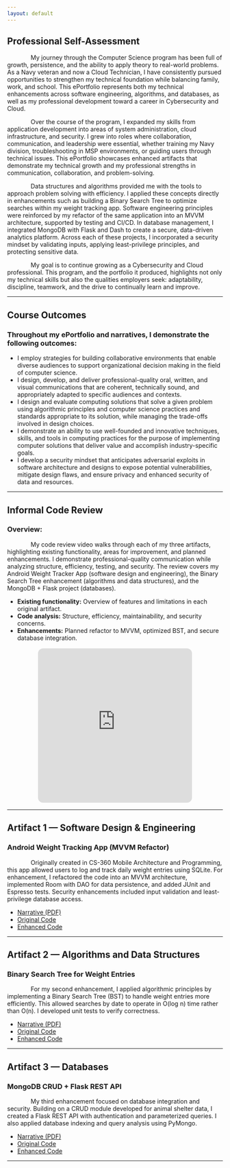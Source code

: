 ```yaml
---
layout: default
---
```


## **Professional Self-Assessment**

<p style="text-indent: 55px;">
My journey through the Computer Science program has been full of growth, persistence, and the ability to apply theory to real-world problems. As a Navy veteran and now a Cloud Technician, I have consistently pursued opportunities to strengthen my technical foundation while balancing family, work, and school. This ePortfolio represents both my technical enhancements across software engineering, algorithms, and databases, as well as my professional development toward a career in Cybersecurity and Cloud.
</p>

<p style="text-indent: 55px;">
Over the course of the program, I expanded my skills from application development into areas of system administration, cloud infrastructure, and security. I grew into roles where collaboration, communication, and leadership were essential, whether training my Navy division, troubleshooting in MSP environments, or guiding users through technical issues. This ePortfolio showcases enhanced artifacts that demonstrate my technical growth and my professional strengths in communication, collaboration, and problem-solving.
</p>

<p style="text-indent: 55px;">
Data structures and algorithms provided me with the tools to approach problem solving with efficiency. I applied these concepts directly in enhancements such as building a Binary Search Tree to optimize searches within my weight tracking app. Software engineering principles were reinforced by my refactor of the same application into an MVVM architecture, supported by testing and CI/CD. In database management, I integrated MongoDB with Flask and Dash to create a secure, data-driven analytics platform. Across each of these projects, I incorporated a security mindset by validating inputs, applying least-privilege principles, and protecting sensitive data.
</p>

<p style="text-indent: 55px;">
My goal is to continue growing as a Cybersecurity and Cloud professional. This program, and the portfolio it produced, highlights not only my technical skills but also the qualities employers seek: adaptability, discipline, teamwork, and the drive to continually learn and improve.
</p>

---

## **Course Outcomes**
### Throughout my ePortfolio and narratives, I demonstrate the following outcomes:

- I employ strategies for building collaborative environments that enable diverse audiences to support organizational decision making in the field of computer science.  
- I design, develop, and deliver professional-quality oral, written, and visual communications that are coherent, technically sound, and appropriately adapted to specific audiences and contexts.  
- I design and evaluate computing solutions that solve a given problem using algorithmic principles and computer science practices and standards appropriate to its solution, while managing the trade-offs involved in design choices.  
- I demonstrate an ability to use well-founded and innovative techniques, skills, and tools in computing practices for the purpose of implementing computer solutions that deliver value and accomplish industry-specific goals.  
- I develop a security mindset that anticipates adversarial exploits in software architecture and designs to expose potential vulnerabilities, mitigate design flaws, and ensure privacy and enhanced security of data and resources.  

---

## **Informal Code Review**
### Overview:

<p style="text-indent: 55px;">
My code review video walks through each of my three artifacts, highlighting existing functionality, areas for improvement, and planned enhancements. I demonstrate professional-quality communication while analyzing structure, efficiency, testing, and security. The review covers my Android Weight Tracker App (software design and engineering), the Binary Search Tree enhancement (algorithms and data structures), and the MongoDB + Flask project (databases).
</p>

- **Existing functionality:** Overview of features and limitations in each original artifact.  
- **Code analysis:** Structure, efficiency, maintainability, and security concerns.  
- **Enhancements:** Planned refactor to MVVM, optimized BST, and secure database integration.  

<div style="display:flex; justify-content:center; margin:1rem 0;">
  <iframe
    width="360"
    height="360"
    src="https://www.youtube.com/embed/8gCp_AcouB0"
    title="Code Review"
    frameborder="0"
    allow="accelerometer; autoplay; clipboard-write; encrypted-media; gyroscope; picture-in-picture; web-share"
    allowfullscreen
    style="border:0; border-radius:12px;"
  ></iframe>
</div>

---

## **Artifact 1 — Software Design & Engineering**
### Android Weight Tracking App (MVVM Refactor)

<p style="text-indent: 55px;">
Originally created in CS-360 Mobile Architecture and Programming, this app allowed users to log and track daily weight entries using SQLite. For enhancement, I refactored the code into an MVVM architecture, implemented Room with DAO for data persistence, and added JUnit and Espresso tests. Security enhancements included input validation and least-privilege database access.
</p>

- [Narrative (PDF)](docs/enhancementone.pdf)  
- [Original Code](original/MyApplication/MyApplication)  
- [Enhanced Code](Enhancement1)  


---

## **Artifact 2 — Algorithms and Data Structures**
### Binary Search Tree for Weight Entries

<p style="text-indent: 55px;">
For my second enhancement, I applied algorithmic principles by implementing a Binary Search Tree (BST) to handle weight entries more efficiently. This allowed searches by date to operate in O(log n) time rather than O(n). I developed unit tests to verify correctness.
</p>

- [Narrative (PDF)](docs/enhancementtwo.pdf)  
- [Original Code](original/MyApplication/MyApplication)  
- [Enhanced Code](Enhancement2)  

---

## **Artifact 3 — Databases**
### MongoDB CRUD + Flask REST API 

<p style="text-indent: 55px;">
My third enhancement focused on database integration and security. Building on a CRUD module developed for animal shelter data, I created a Flask REST API with authentication and parameterized queries. I also applied database indexing and query analysis using PyMongo.
</p>

- [Narrative (PDF)](docs/enhancementthree.pdf)  
- [Original Code](original/Project2)  
- [Enhanced Code](Enhancement3)  


---

